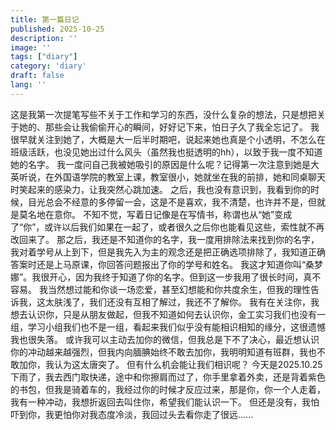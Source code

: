 ```yaml
---
title: 第一篇日记
published: 2025-10-25
description: ''
image: ''
tags: ["diary"]
category: 'diary'
draft: false 
lang: ''
---
```

  这是我第一次提笔写些不关于工作和学习的东西，没什么复杂的想法，只是想把关于她的、那些会让我偷偷开心的瞬间，好好记下来，怕日子久了我全忘记了。
  我很早就关注到她了，大概是大一后半时期吧，说起来她也真是个小透明，不怎么在班级活跃，也没见她出过什么风头（虽然我也挺透明的hh），以致于我一度不知道她的名字。
  我一度问自己我被她吸引的原因是什么呢？记得第一次注意到她是大英听说，在外国语学院的教室上课，教室很小，她就坐在我的前排，她和同桌聊天时笑起来的感染力，让我突然心跳加速。
  之后，我也没有意识到，我看到你的时候，目光总会不经意的多停留一会，这是不是喜欢，我不清楚，也许并不是，但就是莫名地在意你。
  不知不觉，写着日记像是在写情书，称谓也从“她”变成了“你”，或许以后我们如果在一起了，或者很久之后你也能看见这些，索性就不再改回来了。
  那之后，我还是不知道你的名字，我一度用排除法来找到你的名字，我对着学号从上到下，但是我先入为主的观念还是把正确选项排除了，我知道正确答案时还是上马原课，你回答问题报出了你的学号和姓名。
  我这才知道你叫“桑梦娜”。我很开心，因为我终于知道了你的名字。但到这一步我用了很长时间，真不容易。
  我当然想过能和你谈一场恋爱，甚至幻想能和你共度余生，但我的理性告诉我，这太肤浅了，我们还没有互相了解过，我还不了解你。
  我有在关注你，我想去认识你，只是从朋友做起，但我不知道如何去认识你，金工实习我们也没有一组，学习小组我们也不是一组，看起来我们似乎没有能相识相知的缘分，这很遗憾我也很失落。
  或许我可以主动去加你的微信，但我总是下不了决心，最近想认识你的冲动越来越强烈，但我内向腼腆始终不敢去加你，我明明知道有班群，我也不敢加你，我认为这太唐突了。
  但有什么机会能让我们相识呢？
  今天是2025.10.25下雨了，我去西门取快递，途中和你擦肩而过了，你手里拿着外卖，还是背着紫色的书包，但我是骑着车的，我经过你的时候才反应过来，那是你，你一个人走着，我有一种冲动，我想折返回去叫住你，希望我们能认识一下。
  但还是没有，我怕吓到你，我更怕你对我态度冷淡，我回过头去看你走了很远......

